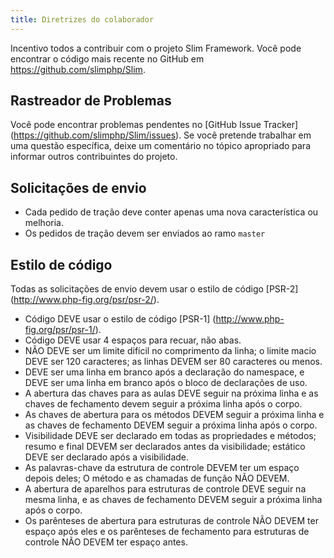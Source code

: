 ```yaml
---
title: Diretrizes do colaborador
---
```


Incentivo todos a contribuir com o projeto Slim Framework. Você pode encontrar o código mais recente no GitHub em <https://github.com/slimphp/Slim>.

## Rastreador de Problemas

Você pode encontrar problemas pendentes no [GitHub Issue Tracker] (https://github.com/slimphp/Slim/issues). Se você pretende trabalhar em uma questão específica, deixe um comentário no tópico apropriado para informar outros contribuintes do projeto.

## Solicitações de envio

* Cada pedido de tração deve conter apenas uma nova característica ou melhoria.
* Os pedidos de tração devem ser enviados ao ramo `master`

## Estilo de código

Todas as solicitações de envio devem usar o estilo de código [PSR-2] (http://www.php-fig.org/psr/psr-2/).

* Código DEVE usar o estilo de código [PSR-1] (http://www.php-fig.org/psr/psr-1/).
* Código DEVE usar 4 espaços para recuar, não abas.
* NÃO DEVE ser um limite difícil no comprimento da linha; o limite macio DEVE ser 120 caracteres; as linhas DEVEM ser 80 caracteres ou menos.
* DEVE ser uma linha em branco após a declaração do namespace, e DEVE ser uma linha em branco após o bloco de declarações de uso.
* A abertura das chaves para as aulas DEVE seguir na próxima linha e as chaves de fechamento devem seguir a próxima linha após o corpo.
* As chaves de abertura para os métodos DEVEM seguir a próxima linha e as chaves de fechamento DEVEM seguir a próxima linha após o corpo.
* Visibilidade DEVE ser declarado em todas as propriedades e métodos; resumo e final DEVEM ser declarados antes da visibilidade; estático DEVE ser declarado após a visibilidade.
* As palavras-chave da estrutura de controle DEVEM ter um espaço depois deles; O método e as chamadas de função NÃO DEVEM.
* A abertura de aparelhos para estruturas de controle DEVE seguir na mesma linha, e as chaves de fechamento DEVEM seguir a próxima linha após o corpo.
* Os parênteses de abertura para estruturas de controle NÃO DEVEM ter espaço após eles e os parênteses de fechamento para estruturas de controle NÃO DEVEM ter espaço antes.